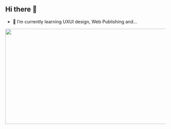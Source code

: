 ## Hi there 👋
- 🌱 I’m currently learning UXUI design, Web Publishing and...

<!--
**deeniee/deeniee** is a ✨ _special_ ✨ repository because its `README.md` (this file) appears on your GitHub profile.

Here are some ideas to get you started:

- 🔭 I’m currently working on ...
- 🌱 I’m currently learning ...
- 👯 I’m looking to collaborate on ...
- 🤔 I’m looking for help with ...
- 💬 Ask me about ...
- 📫 How to reach me: ...
- 😄 Pronouns: ...
- ⚡ Fun fact: ...
-->

 <a href="https://github.com/devxb/gitanimals">
<img
  src="https://render.gitanimals.org/farms/deeniee"
  width="600"
  height="300"
/>
</a>
